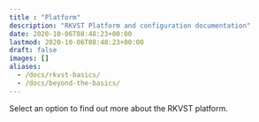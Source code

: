 ```yaml
---
title : "Platform"
description: "RKVST Platform and configuration documentation"
date: 2020-10-06T08:48:23+00:00
lastmod: 2020-10-06T08:48:23+00:00
draft: false
images: []
aliases: 
  - /docs/rkvst-basics/
  - /docs/beyond-the-basics/
---
```


Select an option to find out more about the RKVST platform.